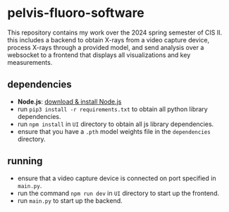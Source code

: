 # pelvis-fluoro-software

This repository contains my work over the 2024 spring semester of CIS II. this includes a backend to obtain X-rays from a video capture device, process X-rays through a provided model, and send analysis over a websocket to a frontend that displays all visualizations and key measurements.

## dependencies
- **Node.js**: [download & install Node.js](https://nodejs.org/)
- run `pip3 install -r requirements.txt` to obtain all python library dependencies.
- run `npm install` in `UI` directory to obtain all js library dependencies.
- ensure that you have a `.pth` model weights file in the `dependencies` directory.

## running
- ensure that a video capture device is connected on port specified in `main.py`.
- run the command `npm run dev` in `UI` directory to start up the frontend.
- run `main.py` to start up the backend.

